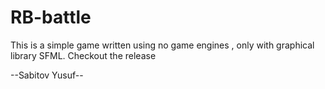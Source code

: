 # RB-battle
This is a simple game written using no game engines , only with graphical library SFML.
Checkout the release 

--Sabitov Yusuf--
